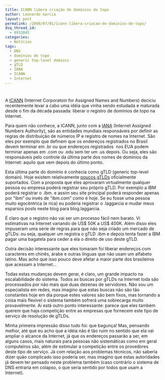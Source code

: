 ```yaml
---
title: ICANN libera criação de domínios de topo
author: Leonardo Garcia
layout: post
permalink: /2008/07/01/icann-libera-criacao-de-dominios-de-topo/
dsq_thread_id:
  - 8932845
categories:
  - Notícias
tags:
  - DNS
  - domínios de topo
  - generic top-level domains
  - gTLD
  - IANA
  - ICANN
  - Internet
---
```

# 

A [ICANN][1] (Internet Corporatoin for Assigned Names and Numbers) deciciu recentemente levar a cabo uma idéia que vinha sendo estudada e maturada desde o fim da década passada: liberar o registro de domínios de topo na Internet.

 [1]: http://www.icann.org/

Para quem não conhece, a ICANN, junto com a [IANA][2] (Internet Assigned Numbers Authority), são as entidades mundiais responsáveis por definir as regras de distribuição de números IP e registro de nomes na Internet. São eles por exemplo que definem que os endereços registrados no Brasil devem terminar em .br ou que endereços registrados  nos EUA podem terminar apenas em .com ou .edu sem ter um .us depois. Ou seja, eles são responsáveis pelo controle da última parte dos nomes de domínios da Internet: aquilo que vem depois do último ponto.

 [2]: http://www.iana.org/

Esta última parte do domínio é conhecia como gTLD (generic top-level domain). Hoje existem relativamente [poucos gTLDs][3] oficialmente suportados. Com a proposta que eles aprovaram virtualmente qualquer pessoa ou empresa poderá registrar seu próprio gTLD. Por exemplo a IBM poderá registrar o .ibm. e assim seu site principal poderá responder apenas por “ibm” ou invés de “ibm.com” como é hoje. Se eu fosse uma pessoa muito egocêntrica (e rica) eu poderia registrar o .laggarcia e mudar meus esparsos posts neste blog para blog.laggarcia.

 [3]: http://www.iana.org/domains/root/db/

É claro que o registro não vai ser um processo fácil nem barato. Vi estimativas na Internet variando de US$ 50K a US$ 400K. Além disso eles impuseram uma série de regras para que não seja criado um mercado de gTLDs: ou seja, qualquer um registra o gTLD .ibm e depois tenta fazer a IBM pagar uma bagatela para ceder a ela o direito de uso deste gTLD.

Outra decisão interessante que eles tomaram foi liberar endereços com caracteres em chinês, árabe e outras línguas que não usam um alfabeto latino. Mas acho que isso pouco deve afetar a maior parte dos brasileiros que acessam a Internet…

Todas estas mudanças devem gerar, é claro, um grande impacto na escalabilidade do sistema. Todos as buscas por gTLDs na Internet toda são processados por não mais que duas dezenas de servidores. Não sou um especialista em redes, mas imagino que estas buscas não são tão constantes hoje em dia porque estes valores são bem fixos, mas tornando a coisa mais flexível o sistema também sofrerá uma sobrecarga muito provavelmente. Ai está outro ponto interessante: parece que eles também querem que haja competição entre as empresas que fornecem este tipo de serviço de resolução de gTLDs.

Minha primeira impressão disso tudo foi: que bagunça! Mas, pensando melhor, até que eu acho que a idéia não é tão ruim no sentido que ela vai ampliar o alcance da Internet, já que os endereços passarão a ser, em alguns casos, mais naturais para pessoas não sistemáticas como em geral computeiros são, além de estimular a competição entre os provedores deste tipo de serviço. Já com relação aos problemas técnicos, não saberia dizer quão complicado isso poderia ser, mas imagino que estas autoridades já devem ter pensado neste problema também (caso contrário o sistema de DNS entraria em colapso, o que seria sentido por todos que usam a Internet).